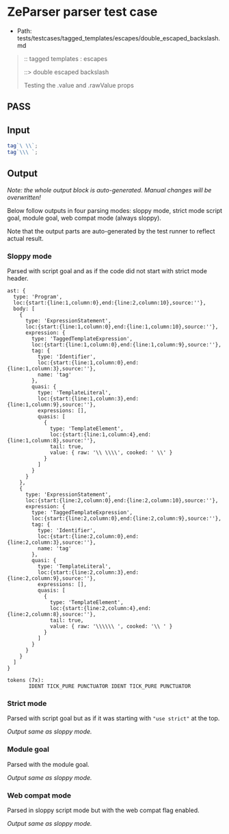 # ZeParser parser test case

- Path: tests/testcases/tagged_templates/escapes/double_escaped_backslash.md

> :: tagged templates : escapes
>
> ::> double escaped backslash
>
> Testing the .value and .rawValue props

## PASS

## Input

`````js
tag`\ \\`;
tag`\\\ `;
`````

## Output

_Note: the whole output block is auto-generated. Manual changes will be overwritten!_

Below follow outputs in four parsing modes: sloppy mode, strict mode script goal, module goal, web compat mode (always sloppy).

Note that the output parts are auto-generated by the test runner to reflect actual result.

### Sloppy mode

Parsed with script goal and as if the code did not start with strict mode header.

`````
ast: {
  type: 'Program',
  loc:{start:{line:1,column:0},end:{line:2,column:10},source:''},
  body: [
    {
      type: 'ExpressionStatement',
      loc:{start:{line:1,column:0},end:{line:1,column:10},source:''},
      expression: {
        type: 'TaggedTemplateExpression',
        loc:{start:{line:1,column:0},end:{line:1,column:9},source:''},
        tag: {
          type: 'Identifier',
          loc:{start:{line:1,column:0},end:{line:1,column:3},source:''},
          name: 'tag'
        },
        quasi: {
          type: 'TemplateLiteral',
          loc:{start:{line:1,column:3},end:{line:1,column:9},source:''},
          expressions: [],
          quasis: [
            {
              type: 'TemplateElement',
              loc:{start:{line:1,column:4},end:{line:1,column:8},source:''},
              tail: true,
              value: { raw: '\\ \\\\', cooked: ' \\' }
            }
          ]
        }
      }
    },
    {
      type: 'ExpressionStatement',
      loc:{start:{line:2,column:0},end:{line:2,column:10},source:''},
      expression: {
        type: 'TaggedTemplateExpression',
        loc:{start:{line:2,column:0},end:{line:2,column:9},source:''},
        tag: {
          type: 'Identifier',
          loc:{start:{line:2,column:0},end:{line:2,column:3},source:''},
          name: 'tag'
        },
        quasi: {
          type: 'TemplateLiteral',
          loc:{start:{line:2,column:3},end:{line:2,column:9},source:''},
          expressions: [],
          quasis: [
            {
              type: 'TemplateElement',
              loc:{start:{line:2,column:4},end:{line:2,column:8},source:''},
              tail: true,
              value: { raw: '\\\\\\ ', cooked: '\\ ' }
            }
          ]
        }
      }
    }
  ]
}

tokens (7x):
       IDENT TICK_PURE PUNCTUATOR IDENT TICK_PURE PUNCTUATOR
`````

### Strict mode

Parsed with script goal but as if it was starting with `"use strict"` at the top.

_Output same as sloppy mode._

### Module goal

Parsed with the module goal.

_Output same as sloppy mode._

### Web compat mode

Parsed in sloppy script mode but with the web compat flag enabled.

_Output same as sloppy mode._
